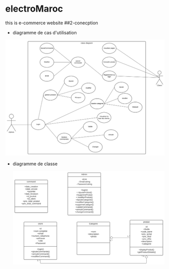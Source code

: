 # electroMaroc
this is e-commerce website
##2-conecption

 - diagramme de cas d'utilisation
  
  ![cas d'utilisation](userDiagram.svg)
  
 - diagramme de classe
 
   ![classe](diagramme_de_classe.svg)
